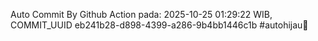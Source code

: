 Auto Commit By Github Action pada: 2025-10-25 01:29:22 WIB, COMMIT_UUID eb241b28-d898-4399-a286-9b4bb1446c1b #autohijau🗿
